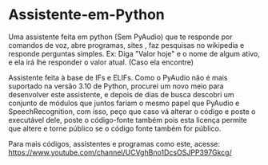 # Assistente-em-Python
Uma assistente feita em python (Sem PyAudio) que te responde por comandos de voz, abre programas, sites , faz pesquisas no wikipedia e responde perguntas simples. Ex: Diga "Valor hoje" e o nome de algum ativo, e ela irá lhe responder o valor atual. (Caso ela encontre)

Assistente feita à base de IFs e ELIFs.
Como o PyAudio não é mais suportado na versão 3.10 de Python, procurei um novo meio para desenvolver este assistente, e depois de dias de busca
descobri um conjunto de módulos que juntos fariam o mesmo papel que PyAudio e SpeechRecognition, com isso, peço que caso vá alterar o código e poste o executável dele, poste o código-fonte também
pois esta licença permite que altere e torne público se o código fonte também for público.

Para mais códigos, assistentes e programas como este, acesse: https://www.youtube.com/channel/UCVghBno1DcsOSJPP397Gkcg/
